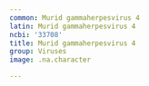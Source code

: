 ```yaml
---
common: Murid gammaherpesvirus 4
latin: Murid gammaherpesvirus 4
ncbi: '33708'
title: Murid gammaherpesvirus 4
group: Viruses
image: .na.character

---
```

